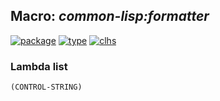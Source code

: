 ## Macro: ***common-lisp:formatter***
[![package](https://img.shields.io/badge/Package-COMMON--LISP-5f9ea0.svg?style=social&colorA=999999)](../) [![type](https://img.shields.io/badge/Type-Macro-5f9ea0.svg?style=social&colorA=999999)](../#macro) [![clhs](https://img.shields.io/badge/CLHS-FORMATTER-5f9ea0.svg?style=social&colorA=999999)](http://www.lispworks.com/documentation/HyperSpec/Body/m_format.htm) 
### Lambda list
```
(CONTROL-STRING)
```
